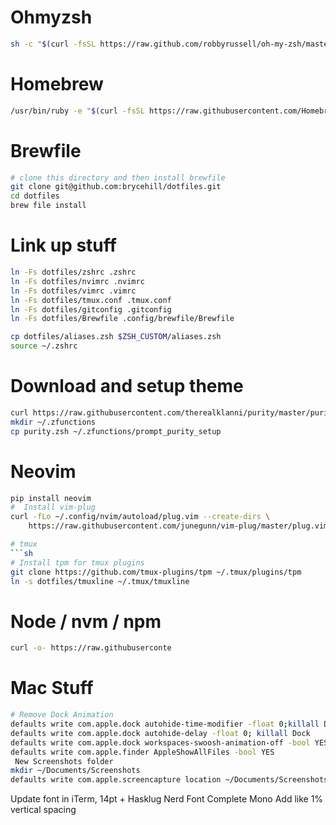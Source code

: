 # Ohmyzsh
```sh
sh -c "$(curl -fsSL https://raw.github.com/robbyrussell/oh-my-zsh/master/tools/install.sh)"
```

# Homebrew
```sh
/usr/bin/ruby -e "$(curl -fsSL https://raw.githubusercontent.com/Homebrew/install/master/install)"
```

# Brewfile
```sh
# clone this directory and then install brewfile
git clone git@github.com:brycehill/dotfiles.git
cd dotfiles
brew file install
```

# Link up stuff
```sh
ln -Fs dotfiles/zshrc .zshrc
ln -Fs dotfiles/nvimrc .nvimrc
ln -Fs dotfiles/vimrc .vimrc
ln -Fs dotfiles/tmux.conf .tmux.conf
ln -Fs dotfiles/gitconfig .gitconfig
ln -Fs dotfiles/Brewfile .config/brewfile/Brewfile

cp dotfiles/aliases.zsh $ZSH_CUSTOM/aliases.zsh
source ~/.zshrc
```

# Download and setup theme
```sh
curl https://raw.githubusercontent.com/therealklanni/purity/master/purity.zsh --output purity.zsh
mkdir ~/.zfunctions
cp purity.zsh ~/.zfunctions/prompt_purity_setup
```

# Neovim
```sh
pip install neovim
#  Install vim-plug
curl -fLo ~/.config/nvim/autoload/plug.vim --create-dirs \
    https://raw.githubusercontent.com/junegunn/vim-plug/master/plug.vim

# tmux
```sh
# Install tpm for tmux plugins
git clone https://github.com/tmux-plugins/tpm ~/.tmux/plugins/tpm
ln -s dotfiles/tmuxline ~/.tmux/tmuxline
```


# Node / nvm / npm
```sh
curl -o- https://raw.githubuserconte
```


# Mac Stuff
```sh
# Remove Dock Animation
defaults write com.apple.dock autohide-time-modifier -float 0;killall Dock
defaults write com.apple.dock autohide-delay -float 0; killall Dock
defaults write com.apple.dock workspaces-swoosh-animation-off -bool YES
defaults write com.apple.finder AppleShowAllFiles -bool YES
 New Screenshots folder
mkdir ~/Documents/Screenshots
defaults write com.apple.screencapture location ~/Documents/Screenshots
```

Update font in iTerm, 14pt + Hasklug Nerd Font Complete Mono
Add like 1% vertical spacing
